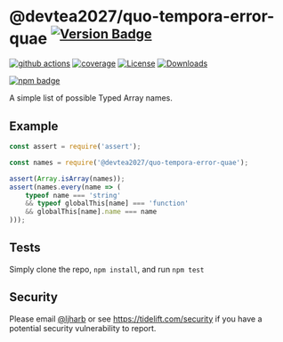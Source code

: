 # @devtea2027/quo-tempora-error-quae <sup>[![Version Badge][npm-version-svg]][package-url]</sup>

[![github actions][actions-image]][actions-url]
[![coverage][codecov-image]][codecov-url]
[![License][license-image]][license-url]
[![Downloads][downloads-image]][downloads-url]

[![npm badge][npm-badge-png]][package-url]

A simple list of possible Typed Array names.

## Example

```js
const assert = require('assert');

const names = require('@devtea2027/quo-tempora-error-quae');

assert(Array.isArray(names));
assert(names.every(name => (
    typeof name === 'string'
    && typeof globalThis[name] === 'function'
    && globalThis[name].name === name
)));
```

## Tests
Simply clone the repo, `npm install`, and run `npm test`

## Security

Please email [@ljharb](https://github.com/ljharb) or see https://tidelift.com/security if you have a potential security vulnerability to report.

[package-url]: https://npmjs.org/package/@devtea2027/quo-tempora-error-quae
[npm-version-svg]: https://versionbadg.es/ljharb/@devtea2027/quo-tempora-error-quae.svg
[deps-svg]: https://david-dm.org/ljharb/@devtea2027/quo-tempora-error-quae.svg
[deps-url]: https://david-dm.org/ljharb/@devtea2027/quo-tempora-error-quae
[dev-deps-svg]: https://david-dm.org/ljharb/@devtea2027/quo-tempora-error-quae/dev-status.svg
[dev-deps-url]: https://david-dm.org/ljharb/@devtea2027/quo-tempora-error-quae#info=devDependencies
[npm-badge-png]: https://nodei.co/npm/@devtea2027/quo-tempora-error-quae.png?downloads=true&stars=true
[license-image]: https://img.shields.io/npm/l/@devtea2027/quo-tempora-error-quae.svg
[license-url]: LICENSE
[downloads-image]: https://img.shields.io/npm/dm/@devtea2027/quo-tempora-error-quae.svg
[downloads-url]: https://npm-stat.com/charts.html?package=@devtea2027/quo-tempora-error-quae
[codecov-image]: https://codecov.io/gh/ljharb/@devtea2027/quo-tempora-error-quae/branch/main/graphs/badge.svg
[codecov-url]: https://app.codecov.io/gh/ljharb/@devtea2027/quo-tempora-error-quae/
[actions-image]: https://img.shields.io/endpoint?url=https://github-actions-badge-u3jn4tfpocch.runkit.sh/ljharb/@devtea2027/quo-tempora-error-quae
[actions-url]: https://github.com/devtea2027/quo-tempora-error-quae/actions
